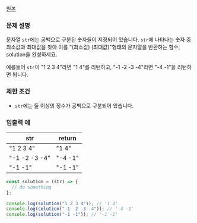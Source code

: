 [원본](https://school.programmers.co.kr/learn/courses/30/lessons/12939)

### **문제 설명**

문자열 `str`에는 공백으로 구분된 숫자들이 저장되어 있습니다. `str`에 나타나는 숫자 중 최소값과 최대값을 찾아 이를 "(최소값) (최대값)"형태의 문자열을 반환하는 함수, solution을 완성하세요.

예를들어 `str`이 "1 2 3 4"라면 "1 4"를 리턴하고, "-1 -2 -3 -4"라면 "-4 -1"을 리턴하면 됩니다.

### 제한 조건

- `str`에는 둘 이상의 정수가 공백으로 구분되어 있습니다.

### 입출력 예

| str           | return  |
| ------------- | ------- |
| "1 2 3 4"     | "1 4"   |
| "-1 -2 -3 -4" | "-4 -1" |
| "-1 -1"       | "-1 -1" |

```jsx
const solution = (str) => {
  // do something
};

console.log(solution("1 2 3 4")); // '1 4'
console.log(solution("-1 -2 -3 -4")); // '-4 -1'
console.log(solution("-1 -1")); // '-1 -1'
```
